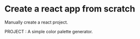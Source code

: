 # Create a react app from scratch

Manually create a react project.

PROJECT : A simple color palette generator.

